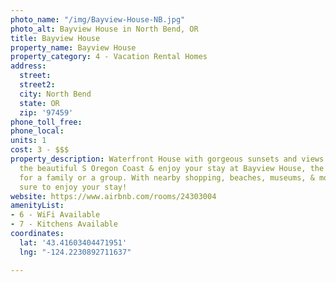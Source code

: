 ```yaml
---
photo_name: "/img/Bayview-House-NB.jpg"
photo_alt: Bayview House in North Bend, OR
title: Bayview House
property_name: Bayview House
property_category: 4 - Vacation Rental Homes
address:
  street: 
  street2: 
  city: North Bend
  state: OR
  zip: '97459'
phone_toll_free: 
phone_local: 
units: 1
cost: 3 - $$$
property_description: Waterfront House with gorgeous sunsets and views. Escape to
  the beautiful S Oregon Coast & enjoy your stay at Bayview House, the perfect place
  for a family or a group. With nearby shopping, beaches, museums, & more, you are
  sure to enjoy your stay!
website: https://www.airbnb.com/rooms/24303004
amenityList:
- 6 - WiFi Available
- 7 - Kitchens Available
coordinates:
  lat: '43.41603404471951'
  lng: "-124.2230892711637"

---
```

